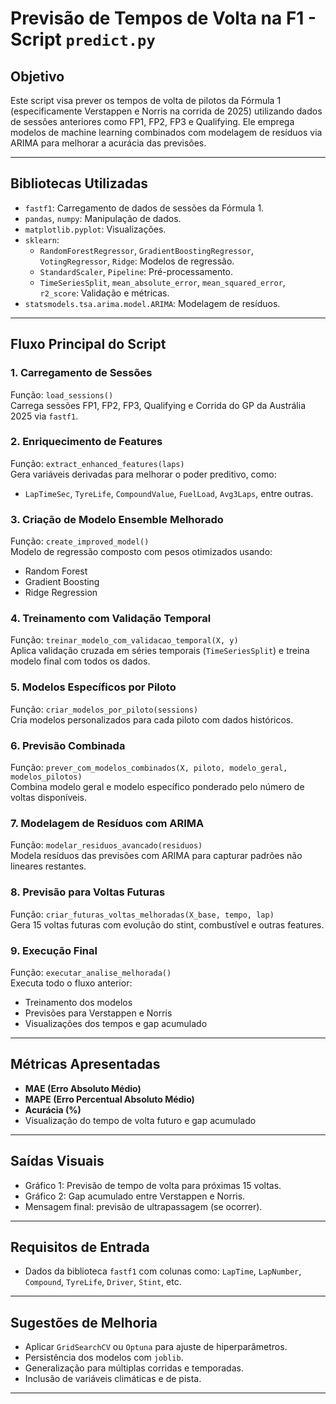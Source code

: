 
# Previsão de Tempos de Volta na F1 - Script `predict.py`

## Objetivo
Este script visa prever os tempos de volta de pilotos da Fórmula 1 (especificamente Verstappen e Norris na corrida de 2025) utilizando dados de sessões anteriores como FP1, FP2, FP3 e Qualifying. Ele emprega modelos de machine learning combinados com modelagem de resíduos via ARIMA para melhorar a acurácia das previsões.

---

##  Bibliotecas Utilizadas

- `fastf1`: Carregamento de dados de sessões da Fórmula 1.
- `pandas`, `numpy`: Manipulação de dados.
- `matplotlib.pyplot`: Visualizações.
- `sklearn`:
  - `RandomForestRegressor`, `GradientBoostingRegressor`, `VotingRegressor`, `Ridge`: Modelos de regressão.
  - `StandardScaler`, `Pipeline`: Pré-processamento.
  - `TimeSeriesSplit`, `mean_absolute_error`, `mean_squared_error`, `r2_score`: Validação e métricas.
- `statsmodels.tsa.arima.model.ARIMA`: Modelagem de resíduos.

---

##  Fluxo Principal do Script

### 1. Carregamento de Sessões
Função: `load_sessions()`  
Carrega sessões FP1, FP2, FP3, Qualifying e Corrida do GP da Austrália 2025 via `fastf1`.

### 2. Enriquecimento de Features
Função: `extract_enhanced_features(laps)`  
Gera variáveis derivadas para melhorar o poder preditivo, como:
- `LapTimeSec`, `TyreLife`, `CompoundValue`, `FuelLoad`, `Avg3Laps`, entre outras.

### 3. Criação de Modelo Ensemble Melhorado
Função: `create_improved_model()`  
Modelo de regressão composto com pesos otimizados usando:
- Random Forest
- Gradient Boosting
- Ridge Regression

### 4. Treinamento com Validação Temporal
Função: `treinar_modelo_com_validacao_temporal(X, y)`  
Aplica validação cruzada em séries temporais (`TimeSeriesSplit`) e treina modelo final com todos os dados.

### 5. Modelos Específicos por Piloto
Função: `criar_modelos_por_piloto(sessions)`  
Cria modelos personalizados para cada piloto com dados históricos.

### 6. Previsão Combinada
Função: `prever_com_modelos_combinados(X, piloto, modelo_geral, modelos_pilotos)`  
Combina modelo geral e modelo específico ponderado pelo número de voltas disponíveis.

### 7. Modelagem de Resíduos com ARIMA
Função: `modelar_residuos_avancado(residuos)`  
Modela resíduos das previsões com ARIMA para capturar padrões não lineares restantes.

### 8. Previsão para Voltas Futuras
Função: `criar_futuras_voltas_melhoradas(X_base, tempo, lap)`  
Gera 15 voltas futuras com evolução do stint, combustível e outras features.

### 9. Execução Final
Função: `executar_analise_melhorada()`  
Executa todo o fluxo anterior:
- Treinamento dos modelos
- Previsões para Verstappen e Norris
- Visualizações dos tempos e gap acumulado

---

##  Métricas Apresentadas

- **MAE (Erro Absoluto Médio)**
- **MAPE (Erro Percentual Absoluto Médio)**
- **Acurácia (%)**
- Visualização do tempo de volta futuro e gap acumulado

---

##  Saídas Visuais

- Gráfico 1: Previsão de tempo de volta para próximas 15 voltas.
- Gráfico 2: Gap acumulado entre Verstappen e Norris.
- Mensagem final: previsão de ultrapassagem (se ocorrer).

---

##  Requisitos de Entrada

- Dados da biblioteca `fastf1` com colunas como: `LapTime`, `LapNumber`, `Compound`, `TyreLife`, `Driver`, `Stint`, etc.

---

##  Sugestões de Melhoria

- Aplicar `GridSearchCV` ou `Optuna` para ajuste de hiperparâmetros.
- Persistência dos modelos com `joblib`.
- Generalização para múltiplas corridas e temporadas.
- Inclusão de variáveis climáticas e de pista.

---
